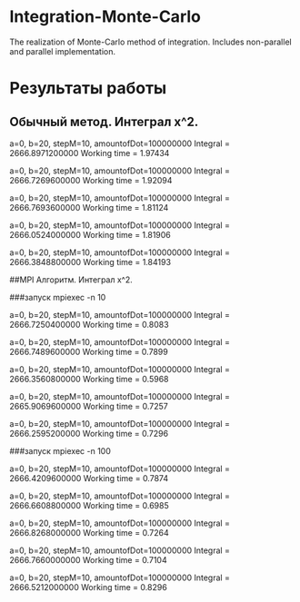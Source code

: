# Integration-Monte-Carlo
The realization of Monte-Carlo method of integration. Includes non-parallel and parallel implementation.

# Результаты работы
## Обычный метод. Интеграл x^2. 

a=0, b=20, stepM=10, amountofDot=100000000
Integral = 2666.8971200000
Working time = 1.97434

a=0, b=20, stepM=10, amountofDot=100000000
Integral = 2666.7269600000
Working time = 1.92094

a=0, b=20, stepM=10, amountofDot=100000000
Integral = 2666.7693600000
Working time = 1.81124

a=0, b=20, stepM=10, amountofDot=100000000
Integral = 2666.0524000000
Working time = 1.81906

a=0, b=20, stepM=10, amountofDot=100000000
Integral = 2666.3848800000
Working time = 1.84193

##MPI Алгоритм. Интеграл x^2. 

###запуск mpiexec -n 10

a=0, b=20, stepM=10, amountofDot=100000000
Integral = 2666.7250400000
Working time = 0.8083

a=0, b=20, stepM=10, amountofDot=100000000
Integral = 2666.7489600000
Working time = 0.7899

a=0, b=20, stepM=10, amountofDot=100000000
Integral = 2666.3560800000
Working time = 0.5968

a=0, b=20, stepM=10, amountofDot=100000000
Integral = 2665.9069600000
Working time = 0.7257

a=0, b=20, stepM=10, amountofDot=100000000
Integral = 2666.2595200000
Working time = 0.7296


###запуск mpiexec -n 100

a=0, b=20, stepM=10, amountofDot=100000000
Integral = 2666.4209600000
Working time = 0.7874

a=0, b=20, stepM=10, amountofDot=100000000
Integral = 2666.6608800000
Working time = 0.6985

a=0, b=20, stepM=10, amountofDot=100000000
Integral = 2666.8268000000
Working time = 0.7264

a=0, b=20, stepM=10, amountofDot=100000000
Integral = 2666.7660000000
Working time = 0.7104

a=0, b=20, stepM=10, amountofDot=100000000
Integral = 2666.5212000000
Working time = 0.8296
